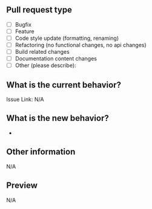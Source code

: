 ## Pull request type

<!-- Please check the type of change your PR introduces: -->

- [ ] Bugfix
- [ ] Feature
- [ ] Code style update (formatting, renaming)
- [ ] Refactoring (no functional changes, no api changes)
- [ ] Build related changes
- [ ] Documentation content changes
- [ ] Other (please describe):

## What is the current behavior?

<!-- Please describe the current behavior that you are modifying, or link to a relevant issue. -->

Issue Link: N/A

## What is the new behavior?

-

## Other information

<!-- Please add any relevant information that assists the code review. -->

N/A

## Preview

N/A